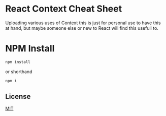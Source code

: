 # React Context Cheat Sheet

Uploading various uses of Context this is just for personal use to have this at hand, but maybe someone else or new to React will find this usefull to.

# NPM Install

```bash
npm install
```

or shorthand

```bash
npm i
```

## License

[MIT](https://choosealicense.com/licenses/mit/)
